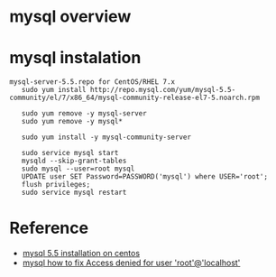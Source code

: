 # mysql overview

# mysql instalation

 ```
 mysql-server-5.5.repo for CentOS/RHEL 7.x
    sudo yum install http://repo.mysql.com/yum/mysql-5.5-community/el/7/x86_64/mysql-community-release-el7-5.noarch.rpm
    
    sudo yum remove -y mysql-server
    sudo yum remove -y mysql*
    
    sudo yum install -y mysql-community-server
    
    sudo service mysql start
    mysqld --skip-grant-tables
    sudo mysql --user=root mysql
    UPDATE user SET Password=PASSWORD('mysql') where USER='root';
    flush privileges;
    sudo service mysql restart
 ```
 
# Reference

  - [mysql 5.5 installation on centos](https://samzong.me/2016/07/07/how-to-install-mysql-5-6-on-centos/)
  - [mysql how to fix Access denied for user 'root'@'localhost'](https://superuser.com/questions/603026/mysql-how-to-fix-access-denied-for-user-rootlocalhost ) 